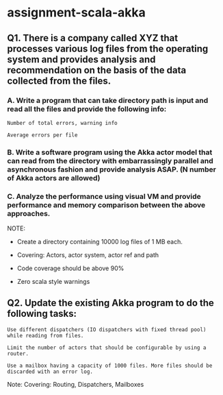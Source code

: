 # assignment-scala-akka

## Q1. There is a company called XYZ that processes various log files from the operating system and provides analysis and recommendation on the basis of the data collected from the files. 

### A. Write a program that can take directory path is input and read all the files and provide the following info:

    Number of total errors, warning info

    Average errors per file


### B. Write a software program using the Akka actor model that can read from the directory with embarrassingly parallel and asynchronous fashion and provide analysis ASAP. (N number of Akka actors are allowed)

### C. Analyze the performance using visual VM and provide performance and memory comparison between the above approaches. 




NOTE:

- Create a directory containing 10000 log files of 1 MB each. 

- Covering: Actors, actor system, actor ref and path

- Code coverage should be above 90%
- Zero scala style warnings


## Q2. Update the existing Akka program to do the following tasks:

    Use different dispatchers (IO dispatchers with fixed thread pool) while reading from files. 

    Limit the number of actors that should be configurable by using a router.

    Use a mailbox having a capacity of 1000 files. More files should be discarded with an error log. 



Note:
Covering: Routing, Dispatchers, Mailboxes


